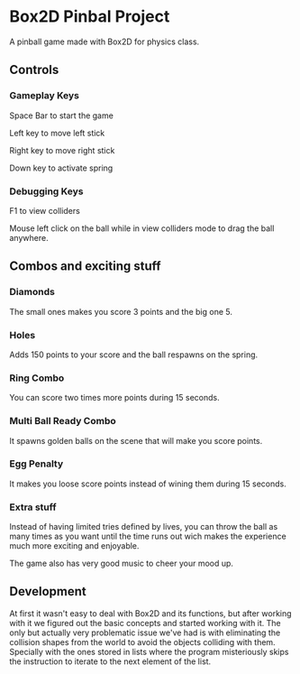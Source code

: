 # Box2D Pinbal Project

A pinball game made with Box2D for physics class.
 
## Controls

### Gameplay Keys
Space Bar to start the game

Left key to move left stick

Right key to move right stick

Down key to activate spring

### Debugging Keys
F1 to view colliders

Mouse left click on the ball while in view colliders mode to drag the ball anywhere.

## Combos and exciting stuff
### Diamonds
The small ones makes you score 3 points and the big one 5.
### Holes
Adds 150 points to your score and the ball respawns on the spring.
### Ring Combo
You can score two times more points during 15 seconds.
### Multi Ball Ready Combo
It spawns golden balls on the scene that will make you score points.
### Egg Penalty
It makes you loose score points instead of wining them during 15 seconds.
### Extra stuff
Instead of having limited tries defined by lives, you can throw the ball as many times as you want until the time runs out wich makes the experience much more exciting and enjoyable.

The game also has very good music to cheer your mood up.

## Development
At first it wasn't easy to deal with Box2D and its functions, but after working with it we figured out the basic concepts and started working with it. The only but actually very problematic issue we've had is with eliminating the collision shapes from the world to avoid the objects colliding with them. Specially with the ones stored in lists where the program misteriously skips the instruction to iterate to the next element of the list.
